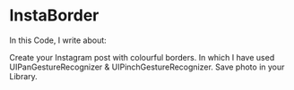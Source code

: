 # InstaBorder

In this Code, I write about:

Create your Instagram post with colourful borders.
In which I have used UIPanGestureRecognizer & UIPinchGestureRecognizer.
Save photo in your Library.
